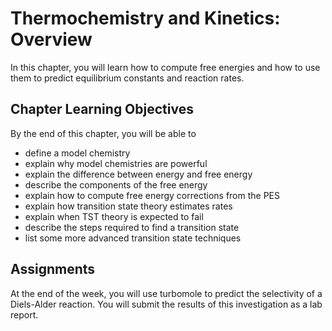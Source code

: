 # Thermochemistry and Kinetics: Overview

In this chapter, you will learn how to compute free energies and how to use them
to predict equilibrium constants and reaction rates.

## Chapter Learning Objectives

By the end of this chapter, you will be able to

- define a model chemistry
- explain why model chemistries are powerful
- explain the difference between energy and free energy
- describe the components of the free energy
- explain how to compute free energy corrections from the PES
- explain how transition state theory estimates rates
- explain when TST theory is expected to fail
- describe the steps required to find a transition state
- list some more advanced transition state techniques

## Assignments

At the end of the week, you will use turbomole to predict the selectivity of
a Diels-Alder reaction. You will submit the results of this investigation
as a lab report.